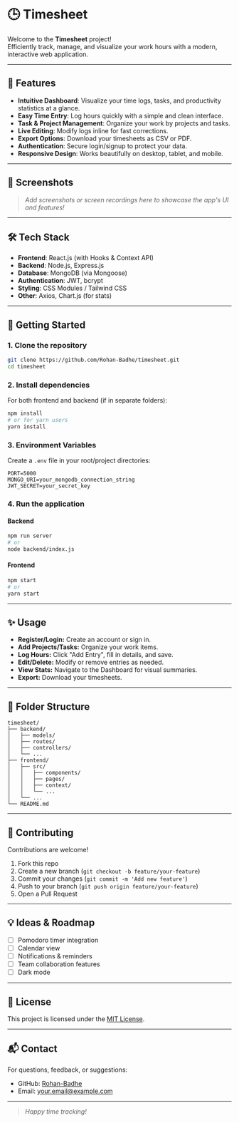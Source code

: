 # 🕒 Timesheet

Welcome to the **Timesheet** project!  
Efficiently track, manage, and visualize your work hours with a modern, interactive web application.

---

## 🚀 Features

- **Intuitive Dashboard**: Visualize your time logs, tasks, and productivity statistics at a glance.
- **Easy Time Entry**: Log hours quickly with a simple and clean interface.
- **Task & Project Management**: Organize your work by projects and tasks.
- **Live Editing**: Modify logs inline for fast corrections.
- **Export Options**: Download your timesheets as CSV or PDF.
- **Authentication**: Secure login/signup to protect your data.
- **Responsive Design**: Works beautifully on desktop, tablet, and mobile.

---

## 📸 Screenshots

> _Add screenshots or screen recordings here to showcase the app's UI and features!_

---

## 🛠️ Tech Stack

- **Frontend**: React.js (with Hooks & Context API)
- **Backend**: Node.js, Express.js
- **Database**: MongoDB (via Mongoose)
- **Authentication**: JWT, bcrypt
- **Styling**: CSS Modules / Tailwind CSS
- **Other**: Axios, Chart.js (for stats)

---

## 🏁 Getting Started

### 1. Clone the repository

```bash
git clone https://github.com/Rohan-Badhe/timesheet.git
cd timesheet
```

### 2. Install dependencies

For both frontend and backend (if in separate folders):

```bash
npm install
# or for yarn users
yarn install
```

### 3. Environment Variables

Create a `.env` file in your root/project directories:

```env
PORT=5000
MONGO_URI=your_mongodb_connection_string
JWT_SECRET=your_secret_key
```

### 4. Run the application

#### Backend

```bash
npm run server
# or
node backend/index.js
```

#### Frontend

```bash
npm start
# or
yarn start
```

---

## ✨ Usage

- **Register/Login:** Create an account or sign in.
- **Add Projects/Tasks:** Organize your work items.
- **Log Hours:** Click "Add Entry", fill in details, and save.
- **Edit/Delete:** Modify or remove entries as needed.
- **View Stats:** Navigate to the Dashboard for visual summaries.
- **Export:** Download your timesheets.

---

## 📂 Folder Structure

```
timesheet/
├── backend/
│   ├── models/
│   ├── routes/
│   ├── controllers/
│   └── ...
├── frontend/
│   ├── src/
│   │   ├── components/
│   │   ├── pages/
│   │   ├── context/
│   │   └── ...
│   └── ...
└── README.md
```

---

## 🤝 Contributing

Contributions are welcome!  
1. Fork this repo
2. Create a new branch (`git checkout -b feature/your-feature`)
3. Commit your changes (`git commit -m 'Add new feature'`)
4. Push to your branch (`git push origin feature/your-feature`)
5. Open a Pull Request

---

## 💡 Ideas & Roadmap

- [ ] Pomodoro timer integration
- [ ] Calendar view
- [ ] Notifications & reminders
- [ ] Team collaboration features
- [ ] Dark mode

---

## 📝 License

This project is licensed under the [MIT License](LICENSE).

---

## 📬 Contact

For questions, feedback, or suggestions:

- GitHub: [Rohan-Badhe](https://github.com/Rohan-Badhe)
- Email: your.email@example.com

---

> _Happy time tracking!_
